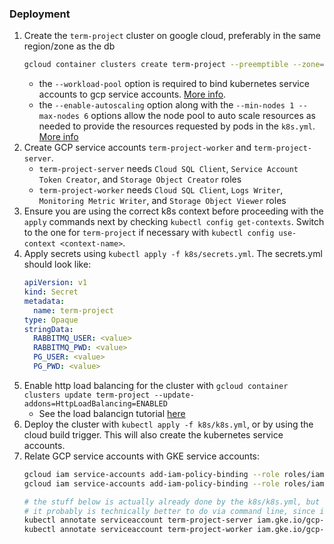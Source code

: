 ### Deployment
1. Create the `term-project` cluster on google cloud, preferably in the same region/zone as the db
    ```bash
    gcloud container clusters create term-project --preemptible --zone=us-central1-b --num-nodes 3 --enable-autoscaling --min-nodes 1 --max-nodes 6 --workload-pool=cedar-booth-287414.svc.id.goog
    ```
   * the `--workload-pool` option is required to bind kubernetes service accounts to gcp service accounts. [More info](https://cloud.google.com/kubernetes-engine/docs/how-to/workload-identity#enable_on_cluster).
   * the `--enable-autoscaling` option along with the `--min-nodes 1 --max-nodes 6` options allow the node pool to auto scale resources as needed to provide the resources requested by pods in the `k8s.yml`. [More info](https://cloud.google.com/kubernetes-engine/docs/concepts/cluster-autoscaler)
2. Create GCP service accounts `term-project-worker` and `term-project-server`.
   * `term-project-server` needs `Cloud SQL Client`, `Service Account Token Creator`, and `Storage Object Creator` roles
   * `term-project-worker` needs `Cloud SQL Client`, `Logs Writer`, `Monitoring Metric Writer`, and `Storage Object Viewer` roles
3. Ensure you are using the correct k8s context before proceeding with the `apply` commands next by checking `kubectl config get-contexts`. Switch to the one for `term-project` if necessary with `kubectl config use-context <context-name>`.
4. Apply secrets using `kubectl apply -f k8s/secrets.yml`. The secrets.yml should look like:
    ```yml
    apiVersion: v1
    kind: Secret
    metadata:
      name: term-project
    type: Opaque
    stringData:
      RABBITMQ_USER: <value>
      RABBITMQ_PWD: <value>
      PG_USER: <value>
      PG_PWD: <value>
    ```
5. Enable http load balancing for the cluster with `gcloud container clusters update term-project --update-addons=HttpLoadBalancing=ENABLED`
   * See the load balancign tutorial [here](https://cloud.google.com/kubernetes-engine/docs/how-to/load-balance-ingress#gcloud)
6. Deploy the cluster with `kubectl apply -f k8s/k8s.yml`, or by using the cloud build trigger. This will also create the kubernetes service accounts.
7. Relate GCP service accounts with GKE service accounts:
   ```bash
   gcloud iam service-accounts add-iam-policy-binding --role roles/iam.workloadIdentityUser --member "serviceAccount:cedar-booth-287414.svc.id.goog[default/term-project-server]" term-project-server@cedar-booth-287414.iam.gserviceaccount.com
   gcloud iam service-accounts add-iam-policy-binding --role roles/iam.workloadIdentityUser --member "serviceAccount:cedar-booth-287414.svc.id.goog[default/term-project-worker]" term-project-worker@cedar-booth-287414.iam.gserviceaccount.com
   
   # the stuff below is actually already done by the k8s/k8s.yml, but heres how to do it via command line if needed
   # it probably is technically better to do via command line, since it requires specifying project id and gcp specific service accounts, and commiting these to the repo isn't ideal
   kubectl annotate serviceaccount term-project-server iam.gke.io/gcp-service-account=term-project-server@cedar-booth-287414.iam.gserviceaccount.com
   kubectl annotate serviceaccount term-project-worker iam.gke.io/gcp-service-account=term-project-worker@cedar-booth-287414.iam.gserviceaccount.com
   ```
